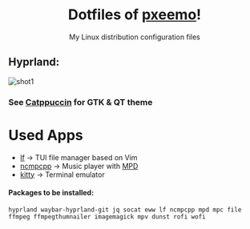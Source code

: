 <h1 align="center">Dotfiles of <a href="https://github.com/pxeemo">pxeemo</a>!</h1>
<p align="center">My Linux distribution configuration files</p>

## Hyprland:

![shot1](screenshots/main1.png)

### See [Catppuccin](https://catppuccin-website.vercel.app/) for GTK & QT theme

# Used Apps
- [lf](https://github.com/gokcehan/lf) &#8594; TUI file manager based on Vim
- [ncmpcpp](https://github.com/ncmpcpp/ncmpcpp) &#8594; Music player with [MPD](https://github.com/MusicPlayerDaemon/MPD)
- [kitty](https://github.com/kovidgoyal/kitty) &#8594; Terminal emulator

#### Packages to be installed:
```
hyprland waybar-hyprland-git jq socat eww lf ncmpcpp mpd mpc file ffmpeg ffmpegthumnailer imagemagick mpv dunst rofi wofi
```
